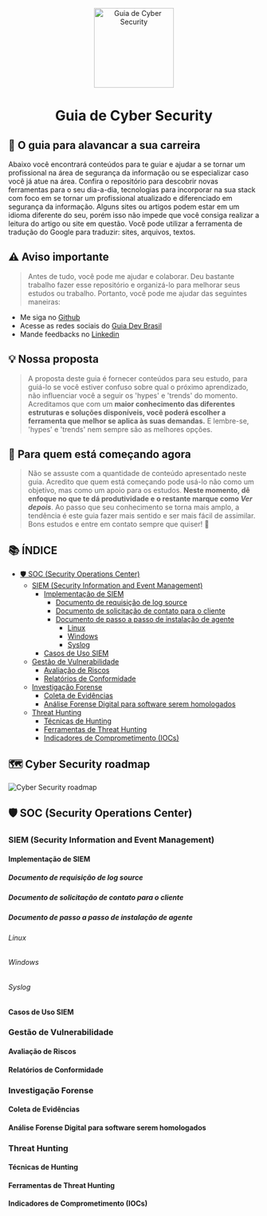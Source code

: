 <p align="center">
  <a href="https://github.com/arthurspk/guiadecybersecurity">
    <img src="./images/guia.png" alt="Guia de Cyber Security" width="160" height="160">
  </a>
  <h1 align="center">Guia de Cyber Security</h1>
</p>

## :dart: O guia para alavancar a sua carreira

Abaixo você encontrará conteúdos para te guiar e ajudar a se tornar um profissional na área de segurança da informação ou se especializar caso você já atue na área. Confira o repositório para descobrir novas ferramentas para o seu dia-a-dia, tecnologias para incorporar na sua stack com foco em se tornar um profissional atualizado e diferenciado em segurança da informação. Alguns sites ou artigos podem estar em um idioma diferente do seu, porém isso não impede que você consiga realizar a leitura do artigo ou site em questão. Você pode utilizar a ferramenta de tradução do Google para traduzir: sites, arquivos, textos.

## ⚠️ Aviso importante

> Antes de tudo, você pode me ajudar e colaborar. Deu bastante trabalho fazer esse repositório e organizá-lo para melhorar seus estudos ou trabalho. Portanto, você pode me ajudar das seguintes maneiras:

- Me siga no [Github](https://github.com/arthurspk)
- Acesse as redes sociais do [Guia Dev Brasil](https://linktr.ee/guiadevbrasil)
- Mande feedbacks no [Linkedin](https://www.linkedin.com/in/arthurspk/)

## 💡 Nossa proposta

> A proposta deste guia é fornecer conteúdos para seu estudo, para guiá-lo se você estiver confuso sobre qual o próximo aprendizado, não influenciar você a seguir os 'hypes' e 'trends' do momento. Acreditamos que com um **maior conhecimento das diferentes estruturas e soluções disponíveis, você poderá escolher a ferramenta que melhor se aplica às suas demandas.** E lembre-se, 'hypes' e 'trends' nem sempre são as melhores opções.

## :beginner: Para quem está começando agora

> Não se assuste com a quantidade de conteúdo apresentado neste guia. Acredito que quem está começando pode usá-lo não como um objetivo, mas como um apoio para os estudos. **Neste momento, dê enfoque no que te dá produtividade e o restante marque como _Ver depois_**. Ao passo que seu conhecimento se torna mais amplo, a tendência é este guia fazer mais sentido e ser mais fácil de assimilar. Bons estudos e entre em contato sempre que quiser! :punch:

## 📚 ÍNDICE

- [🛡️ SOC (Security Operations Center)](#soc-security-operations-center)
  - [SIEM (Security Information and Event Management)](#siem-security-information-and-event-management)
    - [Implementação de SIEM](#implementação-de-siem)
      - [Documento de requisição de log source](#documento-de-requisição-de-log-source)
      - [Documento de solicitação de contato para o cliente](#documento-de-solicitação-de-contato-para-o-cliente)
      - [Documento de passo a passo de instalação de agente](#documento-de-passo-a-passo-de-instalação-de-agente)
        - [Linux](#linux)
        - [Windows](#windows)
        - [Syslog](#syslog)
    - [Casos de Uso SIEM](#casos-de-uso-siem)
  - [Gestão de Vulnerabilidade](#gestão-de-vulnerabilidade)
    - [Avaliação de Riscos](#avaliação-de-riscos)
    - [Relatórios de Conformidade](#relatórios-de-conformidade)
  - [Investigação Forense](#investigação-forense)
    - [Coleta de Evidências](#coleta-de-evidências)
    - [Análise Forense Digital para software serem homologados](#análise-forense-digital-para-software-serem-homologados)
  - [Threat Hunting](#threat-hunting)
    - [Técnicas de Hunting](#técnicas-de-hunting)
    - [Ferramentas de Threat Hunting](#ferramentas-de-threat-hunting)
    - [Indicadores de Comprometimento (IOCs)](#indicadores-de-comprometimento-iocs)

## 🗺️ Cyber Security roadmap

![Cyber Security roadmap](https://i.imgur.com/eq4uu7P.jpg)


## 🛡️ SOC (Security Operations Center)

### SIEM (Security Information and Event Management)

#### Implementação de SIEM

##### Documento de requisição de log source

##### Documento de solicitação de contato para o cliente

##### Documento de passo a passo de instalação de agente

###### Linux

###### Windows

###### Syslog

#### Casos de Uso SIEM

### Gestão de Vulnerabilidade

#### Avaliação de Riscos

#### Relatórios de Conformidade

### Investigação Forense

#### Coleta de Evidências

#### Análise Forense Digital para software serem homologados

### Threat Hunting

#### Técnicas de Hunting

#### Ferramentas de Threat Hunting

#### Indicadores de Comprometimento (IOCs)
